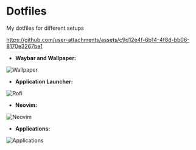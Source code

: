 # Dotfiles
My dotfiles for different setups

https://github.com/user-attachments/assets/c9d12e4f-6b14-4f8d-bb06-8170e3267be1

<!-- - **Lockscreen:** -->

<!-- Png: High Quality -->
<!-- ![Lockscreen](https://github.com/user-attachments/assets/832b0e76-19b6-47f9-9bf1-36c9142a908c) -->
<!-- Jpeg: Low Quality -->
<!--![Lockscreen](https://github.com/user-attachments/assets/20866efd-b3d4-470f-a48b-2083212d4db7)-->

- **Waybar and Wallpaper:**

<!-- Png: High Quality -->
<!--![Wallpaper](https://github.com/user-attachments/assets/fd94b69c-f9cf-41e1-88bb-89d42fabd983)-->
<!-- Jpeg: Low Quality -->
![Wallpaper](https://github.com/user-attachments/assets/97116189-675d-47c8-b307-2b133089730d)

- **Application Launcher:**

<!-- Png: High Quality -->
<!--![Rofi](https://github.com/user-attachments/assets/afef95e3-bfcd-458e-b2fd-0526af8dfacf)-->
<!-- Jpeg: Low Quality -->
![Rofi](https://github.com/user-attachments/assets/9c74af34-a299-48e4-bbfc-78e00a054501)

- **Neovim:**

<!-- Png: High Quality -->
<!--![Neovim](https://github.com/user-attachments/assets/3dfcbae8-9a3a-42e0-8847-88044e3da69f)-->
<!-- Jpeg: Low Quality -->
![Neovim](https://github.com/user-attachments/assets/a3200ae3-e055-4c16-aeaa-aff24677f54d)

- **Applications:**

<!-- Png: High Quality -->
<!--![Applications](https://github.com/user-attachments/assets/99c949e6-86d2-4f70-8f7d-8dc2801f4c72)-->
<!-- Jpeg: Low Quality -->
![Applications](https://github.com/user-attachments/assets/43d66dfa-85f6-4024-87ef-0ad6afdfe4a9)
